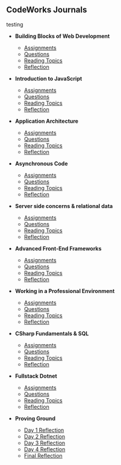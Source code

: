 ## CodeWorks Journals
testing

* **Building Blocks of Web Development**
  + [Assignments](journal/01/assignment-links.md)
  + [Questions](journal/01/questions.md)
  + [Reading Topics](journal/01/readings.md)
  + [Reflection](journal/01/reflection.md)

* **Introduction to JavaScript**
  + [Assignments](journal/02/assignment-links.md)
  + [Questions](journal/02/questions.md)
  + [Reading Topics](journal/02/readings.md)
  + [Reflection](journal/02/reflection.md)

* **Application Architecture**
  + [Assignments](journal/03/assignment-links.md)
  + [Questions](journal/03/questions.md)
  + [Reading Topics](journal/03/readings.md)
  + [Reflection](journal/03/reflection.md)

* **Asynchronous Code**
  + [Assignments](journal/04/assignment-links.md)
  + [Questions](journal/04/questions.md)
  + [Reading Topics](journal/04/readings.md)
  + [Reflection](journal/04/reflection.md)

* **Server side concerns & relational data**
  + [Assignments](journal/05/assignment-links.md)
  + [Questions](journal/05/questions.md)
  + [Reading Topics](journal/05/readings.md)
  + [Reflection](journal/05/reflection.md)

* **Advanced Front-End Frameworks**
  + [Assignments](journal/06/assignment-links.md)
  + [Questions](journal/06/questions.md)
  + [Reading Topics](journal/06/readings.md)
  + [Reflection](journal/06/reflection.md)

* **Working in a Professional Environment**
  + [Assignments](journal/07/assignment-links.md)
  + [Questions](journal/07/questions.md)
  + [Reading Topics](journal/07/readings.md)
  + [Reflection](journal/07/reflection.md)

<!-- * **Fullstack Express with Vue**
  + [Assignments](journal/08/assignment-links.md)
  + [Questions](journal/08/questions.md)
  + [Reading Topics](journal/08/readings.md)
  + [Reflection](journal/08/reflection.md)

* **Deploying Applications**
  + [Assignments](journal/09/assignment-links.md)
  + [Questions](journal/09/questions.md)
  + [Reading Topics](journal/09/readings.md)
  + [Reflection](journal/09/reflection.md) -->

* **CSharp Fundamentals & SQL**
  + [Assignments](journal/10/assignment-links.md)
  + [Questions](journal/10/questions.md)
  + [Reading Topics](journal/10/readings.md)
  + [Reflection](journal/10/reflection.md)

* **Fullstack Dotnet**
  + [Assignments](journal/11/assignment-links.md)
  + [Questions](journal/11/questions.md)
  + [Reading Topics](journal/11/readings.md)
  + [Reflection](journal/11/reflection.md)

* **Proving Ground**
  + [Day 1 Reflection](journal/12/day-01.md)
  + [Day 2 Reflection](journal/12/day-02.md)
  + [Day 3 Reflection](journal/12/day-03.md)
  + [Day 4 Reflection](journal/12/day-04.md)
  + [Final Reflection](journal/12/day-05.md)
